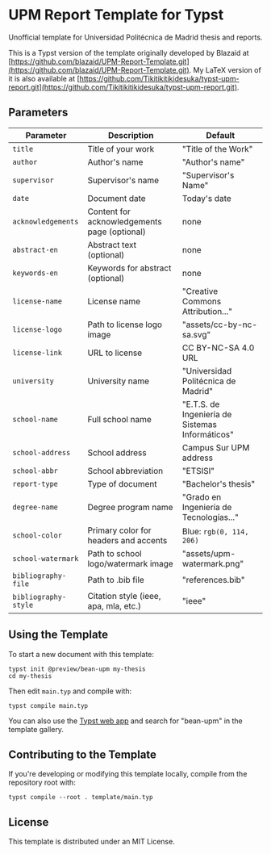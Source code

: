 # UPM Report Template for Typst

Unofficial template for Universidad Politécnica de Madrid thesis and reports.

This is a Typst version of the template originally developed by Blazaid at [https://github.com/blazaid/UPM-Report-Template.git](https://github.com/blazaid/UPM-Report-Template.git). My LaTeX version of it is also available at [https://github.com/Tikitikitikidesuka/typst-upm-report.git](https://github.com/Tikitikitikidesuka/typst-upm-report.git).

## Parameters

| Parameter | Description | Default |
|-----------|-------------|---------|
| `title` | Title of your work | "Title of the Work" |
| `author` | Author's name | "Author's name" |
| `supervisor` | Supervisor's name | "Supervisor's Name" |
| `date` | Document date | Today's date |
| `acknowledgements` | Content for acknowledgements page (optional) | none |
| `abstract-en` | Abstract text (optional) | none |
| `keywords-en` | Keywords for abstract (optional) | none |
| `license-name` | License name | "Creative Commons Attribution..." |
| `license-logo` | Path to license logo image | "assets/cc-by-nc-sa.svg" |
| `license-link` | URL to license | CC BY-NC-SA 4.0 URL |
| `university` | University name | "Universidad Politécnica de Madrid" |
| `school-name` | Full school name | "E.T.S. de Ingeniería de Sistemas Informáticos" |
| `school-address` | School address | Campus Sur UPM address |
| `school-abbr` | School abbreviation | "ETSISI" |
| `report-type` | Type of document | "Bachelor's thesis" |
| `degree-name` | Degree program name | "Grado en Ingeniería de Tecnologías..." |
| `school-color` | Primary color for headers and accents | Blue: `rgb(0, 114, 206)` |
| `school-watermark` | Path to school logo/watermark image | "assets/upm-watermark.png" |
| `bibliography-file` | Path to .bib file | "references.bib" |
| `bibliography-style` | Citation style (ieee, apa, mla, etc.) | "ieee" |

## Using the Template

To start a new document with this template:

```
typst init @preview/bean-upm my-thesis
cd my-thesis
```

Then edit `main.typ` and compile with:

```
typst compile main.typ
```

You can also use the [Typst web app](https://typst.app) and search for "bean-upm" in the template gallery.

## Contributing to the Template

If you're developing or modifying this template locally, compile from the repository root with:

```
typst compile --root . template/main.typ
```

## License

This template is distributed under an MIT License.
